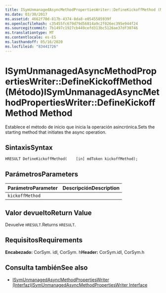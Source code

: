 ```yaml
---
title: ISymUnmanagedAsyncMethodPropertiesWriter::DefineKickoffMethod (Método)
ms.date: 03/30/2017
ms.assetid: 4662f70d-817b-4374-8da8-e0545585939f
ms.openlocfilehash: c35455fc679d79d56814a9c2f026ec395e944f24
ms.sourcegitcommit: 7b1497c1927cb449cefd313bc5126ae37df30746
ms.translationtype: MT
ms.contentlocale: es-ES
ms.lasthandoff: 05/16/2020
ms.locfileid: "83441726"
---
```

# <a name="isymunmanagedasyncmethodpropertieswriterdefinekickoffmethod-method"></a><span data-ttu-id="14dc1-102">ISymUnmanagedAsyncMethodPropertiesWriter::DefineKickoffMethod (Método)</span><span class="sxs-lookup"><span data-stu-id="14dc1-102">ISymUnmanagedAsyncMethodPropertiesWriter::DefineKickoffMethod Method</span></span>
<span data-ttu-id="14dc1-103">Establece el método de inicio que inicia la operación asincrónica.</span><span class="sxs-lookup"><span data-stu-id="14dc1-103">Sets the starting method that initiates the async operation.</span></span>  
  
## <a name="syntax"></a><span data-ttu-id="14dc1-104">Sintaxis</span><span class="sxs-lookup"><span data-stu-id="14dc1-104">Syntax</span></span>  
  
```idl  
HRESULT DefineKickoffMethod(    [in] mdToken kickoffMethod);  
```  
  
## <a name="parameters"></a><span data-ttu-id="14dc1-105">Parámetros</span><span class="sxs-lookup"><span data-stu-id="14dc1-105">Parameters</span></span>  
  
|<span data-ttu-id="14dc1-106">Parámetro</span><span class="sxs-lookup"><span data-stu-id="14dc1-106">Parameter</span></span>|<span data-ttu-id="14dc1-107">Descripción</span><span class="sxs-lookup"><span data-stu-id="14dc1-107">Description</span></span>|  
|---------------|-----------------|  
|`kickoffMethod`||  
  
## <a name="return-value"></a><span data-ttu-id="14dc1-108">Valor devuelto</span><span class="sxs-lookup"><span data-stu-id="14dc1-108">Return Value</span></span>  
 <span data-ttu-id="14dc1-109">Devuelve `HRESULT`.</span><span class="sxs-lookup"><span data-stu-id="14dc1-109">Returns `HRESULT`.</span></span>  
  
## <a name="requirements"></a><span data-ttu-id="14dc1-110">Requisitos</span><span class="sxs-lookup"><span data-stu-id="14dc1-110">Requirements</span></span>  
 <span data-ttu-id="14dc1-111">**Encabezado:** CorSym. idl, CorSym. h</span><span class="sxs-lookup"><span data-stu-id="14dc1-111">**Header:** CorSym.idl, CorSym.h</span></span>  
  
## <a name="see-also"></a><span data-ttu-id="14dc1-112">Consulta también</span><span class="sxs-lookup"><span data-stu-id="14dc1-112">See also</span></span>

- [<span data-ttu-id="14dc1-113">ISymUnmanagedAsyncMethodPropertiesWriter (Interfaz)</span><span class="sxs-lookup"><span data-stu-id="14dc1-113">ISymUnmanagedAsyncMethodPropertiesWriter Interface</span></span>](isymunmanagedasyncmethodpropertieswriter-interface.md)
